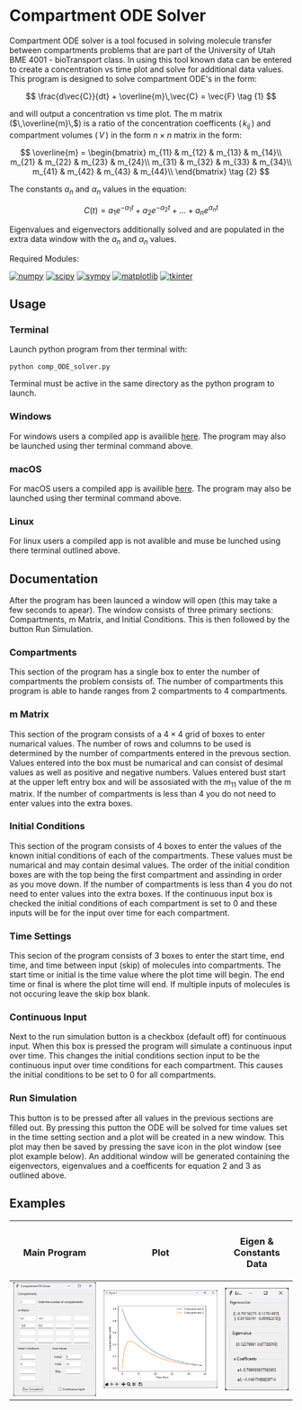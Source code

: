 # Compartment ODE Solver

Compartment ODE solver is a tool focused in solving molecule transfer between compartments problems that are part of the University of Utah BME 4001 - bioTransport class. In using this tool known data can be entered to create a concentration vs time plot and solve for additional data values. This program is designed to solve compartment ODE's in the form:

$$ \frac{d\vec{C}}{dt} + \overline{m}\,\vec{C} = \vec{F} \tag {1} $$

and will output a concentration vs time plot. The m matrix ($\,\overline{m}\,$) is a ratio of the concentration coefficents ($\,k_{ij}\,$) and compartment volumes ($\,V\,$) in the form $n \times n$ matrix in the form:

$$
\overline{m} =
\begin{bmatrix}
m_{11} & m_{12} & m_{13} & m_{14}\\
m_{21} & m_{22} & m_{23} & m_{24}\\
m_{31} & m_{32} & m_{33} & m_{34}\\
m_{41} & m_{42} & m_{43} & m_{44}\\
\end{bmatrix}
\tag {2}
$$

The constants $a_n$ and $\alpha_n$ values in the equation:

$$ C(t) = a_1 e^{-\alpha_1 t} + a_2 e^{-\alpha_2 t} + ... + a_n e^{\alpha_n t} \tag {3} $$

Eigenvalues and eigenvectors additionally solved and are populated in the extra data window with the $a_n$ and $\alpha_n$ values.

Required Modules:
<br/>

[![numpy](https://img.shields.io/badge/numpy-1.26.0-blue)](https://numpy.org/)
[![scipy](https://img.shields.io/badge/scipy-1.11.4-blue)](https://scipy.org/)
[![sympy](https://img.shields.io/badge/sympy-1.11.1-blue)](https://sympy.org)
[![matplotlib](https://img.shields.io/badge/matplotlib-3.8-blue)](https://matplotlib.org/)
[![tkinter](https://img.shields.io/badge/tkinter-3.12.1-blue)](https://docs.python.org/3/library/tkinter.html)

## Usage

### Terminal

Launch python program from ther terminal with:

```
python comp_ODE_solver.py
```

Terminal must be active in the same directory as the python program to launch.

### Windows

For windows users a compiled app is availible [here](https://github.com/BattlemasterLoL/CompartmentPk/releases). The program may also be launched using ther terminal command above.

### macOS

For macOS users a compiled app is availible [here](https://github.com/BattlemasterLoL/CompartmentPk/releases). The program may also be launched using ther terminal command above.

### Linux

For linux users a compiled app is not avalible and muse be lunched using there terminal outlined above.

## Documentation

After the program has been launced a window will open (this may take a few seconds to apear). The window consists of three primary sections: Compartments, m Matrix, and Initial Conditions. This is then followed by the button Run Simulation.

### Compartments

This section of the program has a single box to enter the number of compartments the problem consists of. The number of compartments this program is able to hande ranges from 2 compartments to 4 compartments.

### m Matrix

This section of the program consists of a $4 \times 4$ grid of boxes to enter numarical values. The number of rows and columns to be used is determined by the number of compartments entered in the prevous section. Values entered into the box must be numarical and can consist of desimal values as well as positive and negative numbers. Values entered bust start at the upper left entry box and will be assosiated with the $m_{11}$ value of the m matrix. If the number of compartments is less than 4 you do not need to enter values into the extra boxes.

### Initial Conditions

This section of the program consists of 4 boxes to enter the values of the known initial conditions of each of the compartments. These values must be numarical and may contain desimal values. The order of the initial condition boxes are with the top being the first compartment and assinding in order as you move down. If the number of compartments is less than 4 you do not need to enter values into the extra boxes. If the continuous input box is checked the initial conditions of each compartment is set to 0 and these inputs will be for the input over time for each compartment.

### Time Settings

This secion of the program consists of 3 boxes to enter the start time, end time, and time between input (skip) of molecules into compartments. The start time or initial is the time value where the plot time will begin. The end time or final is where the plot time will end. If multiple inputs of molecules is not occuring leave the skip box blank.

### Continuous Input

Next to the run simulation button is a checkbox (default off) for continuous input. When this box is pressed the program will simulate a continuous input over time. This changes the initial conditions section input to be the continuous input over time conditions for each compartment. This causes the initial conditions to be set to 0 for all compartments.

### Run Simulation

This button is to be pressed after all values in the previous sections are filled out. By pressing this putton the ODE will be solved for time values set in the time setting section and a plot will be created in a new window. This plot may then be saved by pressing the save icon in the plot window (see plot example below). An additional window will be generated containing the eigenvectors, eigenvalues and a coefficents for equation 2 and 3 as outlined above.

## Examples

|               <h3>Main Program</h3>                |              <h3>Plot</h3>              |        <h3>Eigen & Constants Data</h3>        |
| :------------------------------------------------: | :-------------------------------------: | :-------------------------------------------: |
| ![Main Program Example Image](program_example.png) | ![Plot Example Image](plot_example.png) | ![Eigen Constant Data](eig_coeff_example.png) |
